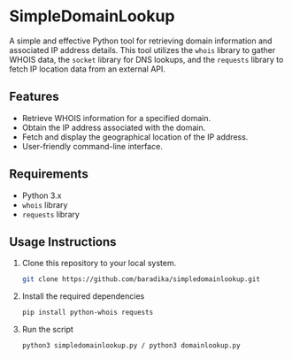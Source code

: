 # SimpleDomainLookup

A simple and effective Python tool for retrieving domain information and associated IP address details. This tool utilizes the `whois` library to gather WHOIS data, the `socket` library for DNS lookups, and the `requests` library to fetch IP location data from an external API.

## Features

- Retrieve WHOIS information for a specified domain.
- Obtain the IP address associated with the domain.
- Fetch and display the geographical location of the IP address.
- User-friendly command-line interface.

## Requirements

- Python 3.x
- `whois` library
- `requests` library

## Usage Instructions
1. Clone this repository to your local system.
   ```bash
   git clone https://github.com/baradika/simpledomainlookup.git
2. Install the required dependencies
   ```bash
   pip install python-whois requests
4. Run the script
   ```bash
   python3 simpledomainlookup.py / python3 domainlookup.py




